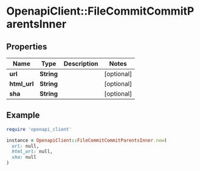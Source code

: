# OpenapiClient::FileCommitCommitParentsInner

## Properties

| Name | Type | Description | Notes |
| ---- | ---- | ----------- | ----- |
| **url** | **String** |  | [optional] |
| **html_url** | **String** |  | [optional] |
| **sha** | **String** |  | [optional] |

## Example

```ruby
require 'openapi_client'

instance = OpenapiClient::FileCommitCommitParentsInner.new(
  url: null,
  html_url: null,
  sha: null
)
```

